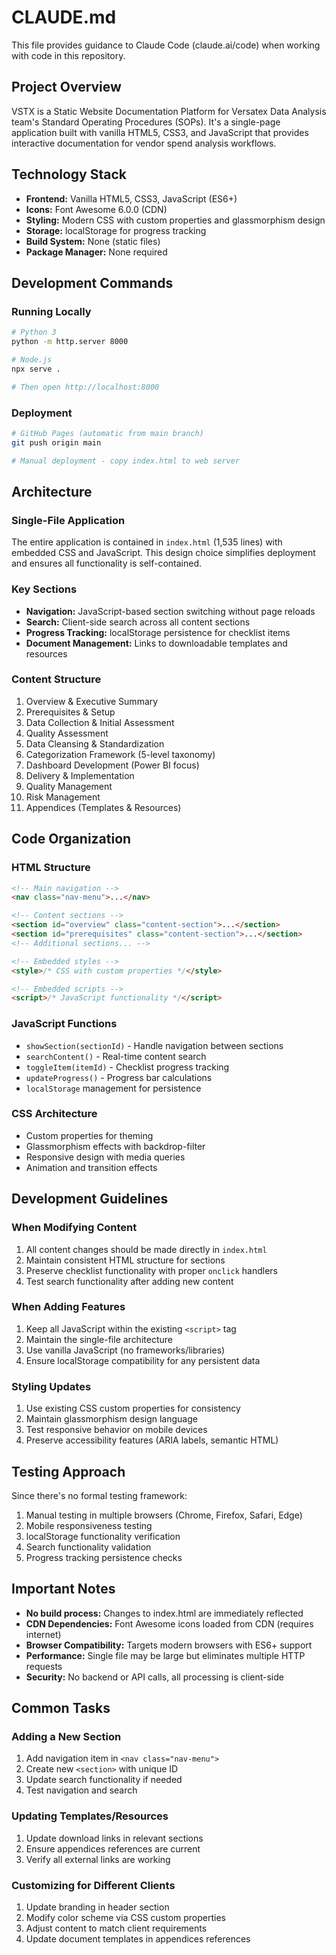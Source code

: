 # CLAUDE.md

This file provides guidance to Claude Code (claude.ai/code) when working with code in this repository.

## Project Overview

VSTX is a Static Website Documentation Platform for Versatex Data Analysis team's Standard Operating Procedures (SOPs). It's a single-page application built with vanilla HTML5, CSS3, and JavaScript that provides interactive documentation for vendor spend analysis workflows.

## Technology Stack

- **Frontend:** Vanilla HTML5, CSS3, JavaScript (ES6+)
- **Icons:** Font Awesome 6.0.0 (CDN)
- **Styling:** Modern CSS with custom properties and glassmorphism design
- **Storage:** localStorage for progress tracking
- **Build System:** None (static files)
- **Package Manager:** None required

## Development Commands

### Running Locally
```bash
# Python 3
python -m http.server 8000

# Node.js
npx serve .

# Then open http://localhost:8000
```

### Deployment
```bash
# GitHub Pages (automatic from main branch)
git push origin main

# Manual deployment - copy index.html to web server
```

## Architecture

### Single-File Application
The entire application is contained in `index.html` (1,535 lines) with embedded CSS and JavaScript. This design choice simplifies deployment and ensures all functionality is self-contained.

### Key Sections
- **Navigation:** JavaScript-based section switching without page reloads
- **Search:** Client-side search across all content sections
- **Progress Tracking:** localStorage persistence for checklist items
- **Document Management:** Links to downloadable templates and resources

### Content Structure
1. Overview & Executive Summary
2. Prerequisites & Setup
3. Data Collection & Initial Assessment
4. Quality Assessment
5. Data Cleansing & Standardization
6. Categorization Framework (5-level taxonomy)
7. Dashboard Development (Power BI focus)
8. Delivery & Implementation
9. Quality Management
10. Risk Management
11. Appendices (Templates & Resources)

## Code Organization

### HTML Structure
```html
<!-- Main navigation -->
<nav class="nav-menu">...</nav>

<!-- Content sections -->
<section id="overview" class="content-section">...</section>
<section id="prerequisites" class="content-section">...</section>
<!-- Additional sections... -->

<!-- Embedded styles -->
<style>/* CSS with custom properties */</style>

<!-- Embedded scripts -->
<script>/* JavaScript functionality */</script>
```

### JavaScript Functions
- `showSection(sectionId)` - Handle navigation between sections
- `searchContent()` - Real-time content search
- `toggleItem(itemId)` - Checklist progress tracking
- `updateProgress()` - Progress bar calculations
- `localStorage` management for persistence

### CSS Architecture
- Custom properties for theming
- Glassmorphism effects with backdrop-filter
- Responsive design with media queries
- Animation and transition effects

## Development Guidelines

### When Modifying Content
1. All content changes should be made directly in `index.html`
2. Maintain consistent HTML structure for sections
3. Preserve checklist functionality with proper `onclick` handlers
4. Test search functionality after adding new content

### When Adding Features
1. Keep all JavaScript within the existing `<script>` tag
2. Maintain the single-file architecture
3. Use vanilla JavaScript (no frameworks/libraries)
4. Ensure localStorage compatibility for any persistent data

### Styling Updates
1. Use existing CSS custom properties for consistency
2. Maintain glassmorphism design language
3. Test responsive behavior on mobile devices
4. Preserve accessibility features (ARIA labels, semantic HTML)

## Testing Approach

Since there's no formal testing framework:
1. Manual testing in multiple browsers (Chrome, Firefox, Safari, Edge)
2. Mobile responsiveness testing
3. localStorage functionality verification
4. Search functionality validation
5. Progress tracking persistence checks

## Important Notes

- **No build process:** Changes to index.html are immediately reflected
- **CDN Dependencies:** Font Awesome icons loaded from CDN (requires internet)
- **Browser Compatibility:** Targets modern browsers with ES6+ support
- **Performance:** Single file may be large but eliminates multiple HTTP requests
- **Security:** No backend or API calls, all processing is client-side

## Common Tasks

### Adding a New Section
1. Add navigation item in `<nav class="nav-menu">`
2. Create new `<section>` with unique ID
3. Update search functionality if needed
4. Test navigation and search

### Updating Templates/Resources
1. Update download links in relevant sections
2. Ensure appendices references are current
3. Verify all external links are working

### Customizing for Different Clients
1. Update branding in header section
2. Modify color scheme via CSS custom properties
3. Adjust content to match client requirements
4. Update document templates in appendices references